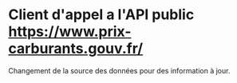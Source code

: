 # Client d'appel a l'API public https://www.prix-carburants.gouv.fr/ #
Changement de la source des données pour des information à jour.
